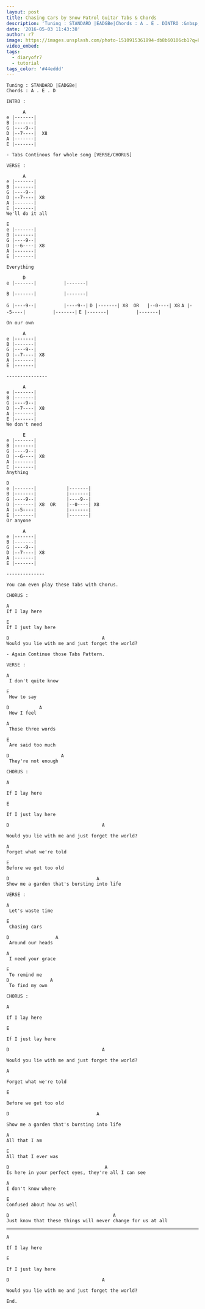 ```yaml
---
layout: post
title: Chasing Cars by Snow Patrol Guitar Tabs & Chords
description: 'Tuning : STANDARD |EADGBe|Chords : A . E . DINTRO :&nbsp; &nbsp; &nbsp; Ae |-------|B |-------|G |----9--|D |--7----| &nbsp;X8A |-------|E |-------|- ...'
date: '2016-05-03 11:43:38'
author: r7
image: https://images.unsplash.com/photo-1510915361894-db8b60106cb1?q=80&w=2940&auto=format&fit=crop&ixlib=rb-4.1.0&ixid=M3wxMjA3fDB8MHxwaG90by1wYWdlfHx8fGVufDB8fHx8fA%3D%3D
video_embed:
tags:
  - diaryofr7
  - tutorial
tags_color: '#44eddd'
---
```

```
Tuning : STANDARD |EADGBe|
Chords : A . E . D

INTRO :

      A
e |-------|
B |-------|
G |----9--|
D |--7----|  X8
A |-------|
E |-------|

- Tabs Continous for whole song [VERSE/CHORUS]

VERSE :

      A
e |-------|
B |-------|
G |----9--|
D |--7----| X8
A |-------|
E |-------|
We'll do it all
```

```
E
e |-------|
B |-------|
G |----9--|
D |--6----| X8
A |-------|
E |-------|
```

```
Everything

      D
e |-------|          |-------|
```

```
B |-------|          |-------|
```

`G |----9--|          |----9--|`
`D |-------| X8  OR   |--0----| X8`
`A |--5----|          |-------|`
`E |-------|          |-------|`

```
On our own

      A
e |-------|
B |-------|
G |----9--|
D |--7----| X8
A |-------|
E |-------|

---------------

      A
e |-------|
B |-------|
G |----9--|
D |--7----| X8
A |-------|
E |-------|
We don't need

      E
e |-------|
B |-------|
G |----9--|
D |--6----| X8
A |-------|
E |-------|
Anything
```

```
D
e |-------|           |-------|
B |-------|           |-------|   
G |----9--|           |----9--|
D |-------| X8  OR    |--0----| X8
A |--5----|           |-------|
E |-------|           |-------|
Or anyone

      A
e |-------|
B |-------|
G |----9--|
D |--7----| X8
A |-------|
E |-------|

--------------

You can even play these Tabs with Chorus.

CHORUS :
```

```
A
If I lay here
```

```
E    
If I just lay here
```

```
D                                  A
Would you lie with me and just forget the world?

- Again Continue those Tabs Pattern.
```

```
VERSE :

A
 I don't quite know
```

```
E
 How to say
```

```
D           A
 How I feel
```

```
A
 Those three words
```

```
E 
 Are said too much
```

```
D                   A
 They're not enough
```

`CHORUS :`

```
A
```

`If I lay here`

```
E
```

`If I just lay here`

```
D                                  A
```

`Would you lie with me and just forget the world?`

```
A
Forget what we're told
```

```
E
Before we get too old
```

```
D                                A
Show me a garden that's bursting into life

VERSE :
```

```
A
 Let's waste time
```

```
E
 Chasing cars
```

```
D                 A 
 Around our heads
```

```
A
 I need your grace
```

```
E
 To remind me
D               A
 To find my own
```

`CHORUS :`

```
A
```

`If I lay here`

```
E
```

`If I just lay here`

```
D                                  A
```

`Would you lie with me and just forget the world?`

```
A
```

`Forget what we're told`

```
E
```

`Before we get too old`

```
D                                A
```

`Show me a garden that's bursting into life`

```
A
All that I am
```

```
E
All that I ever was
```

```
D                                   A 
Is here in your perfect eyes, they're all I can see
```

```
A
I don't know where
```

```
E
Confused about how as well
```

```
D                                      A
Just know that these things will never change for us at all
```

-----------------------

```
A
```

`If I lay here`

```
E
```

`If I just lay here`

```
D                                  A
```

```
Would you lie with me and just forget the world?

End.
```
